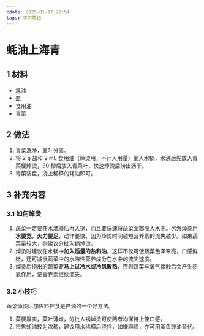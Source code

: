 ```yaml
---
cdate: 2025-01-17 22:54
tags: 学习笔记 
---
```


# 蚝油上海青

## 1 材料

- 耗油
- 盐
- 食用油
- 青菜

## 2 做法

1. 青菜洗净，茎叶分离。
2. 将 2 g 盐和 2 mL 食用油（焯烫用，不计入用量）倒入水锅，水沸后先放入青菜梗焯烫，30 秒后放入青菜叶，快速焯烫后捞出沥干。
3. 青菜装盘，浇上稀释的耗油即可。

## 3 补充内容

### 3.1 如何焯烫

1. 蔬菜一定要在水沸腾后再入锅，而且要快速将蔬菜全部埋入水中。另外焯烫用**水要宽**，**火力要足**，动作要快，因为焯烫时间越短营养素的流失越少。如果蔬菜量较大，则建议分批入锅焯烫。 
2. 焯烫时建议在水锅中**加入适量的盐和油**，这样不仅可使蔬菜色泽翠亮，口感鲜嫩，还可减慢蔬菜中的水溶性营养成分在水中的流失速度。 
3. 焯烫后捞出的蔬菜要**马上过冷水或冷风散热**，否则蔬菜与氧气接触后会产生热氧作用，使营养素继续流失。

### 3.2 小技巧

蔬菜焯烫后加佐料拌食是控油的一个好方法。

1. 菜梗厚实，菜叶薄嫩，分批人锅焯烫可使两者均保持上佳口感。
2. 市售蚝油较为浓稠，建议用水稀释后浇拌，如嫌麻烦，亦可用蒸鱼豉油替代。